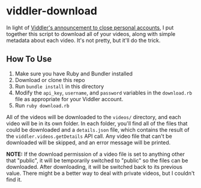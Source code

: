viddler-download
================

In light of [Viddler's announcement to close personal accounts](http://blog.viddler.com/djsteen/removal-of-personal-accounts/), I put together this script to download all of your videos, along with simple metadata about each video. It's not pretty, but it'll do the trick.

How To Use
----------

1. Make sure you have Ruby and Bundler installed
2. Download or clone this repo
3. Run `bundle install` in this directory
4. Modify the `api_key`, `username`, and `password` variables in the `download.rb` file as appropriate for your Viddler account.
5. Run `ruby download.rb`

All of the videos will be downloaded to the `videos/` directory, and each video will be in its own folder. In each folder, you'll find all of the files that could be downloaded and a `details.json` file, which contains the result of the `viddler.videos.getDetails` API call. Any video file that can't be downloaded will be skipped, and an error message will be printed.

**NOTE:** If the download permission of a video file is set to anything other that "public", it will be temporarily switched to "public" so the files can be downloaded. After downloading, it will be switched back to its previous value. There might be a better way to deal with private videos, but I couldn't find it.
